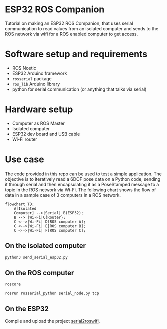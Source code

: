 # ESP32 ROS Companion
Tutorial on making an ESP32 ROS Companion, that uses serial communication to read values from an isolated computer and sends to the ROS network via wifi for a ROS enabled computer to get access.


# Software setup and requirements
* ROS Noetic
* ESP32 Arduino framework
* `rosserial` package
* `ros_lib` Arduino library
* python for serial communication (or anything that talks via serial)

# Hardware setup
* Computer as ROS Master
* Isolated computer 
* ESP32 dev board and USB cable
* Wi-Fi router

# Use case

The code provided in this repo can be used to test a simple application. The objective is to iteratively read a 6DOF pose data on a Python code, sending it through serial and then encapsulating it as a PoseStamped message to a topic in the ROS network via Wi-Fi. The following chart shows the flow of data in a sample case of 3 computers in a ROS network.

```mermaid
flowchart TD;
    A[Isolated 
    Computer] -->|Serial| B(ESP32);
    B --> |Wi-Fi|C{Router};
    C <-->|Wi-Fi| D[ROS computer A];
    C <-->|Wi-Fi| E[ROS computer B];
    C <-->|Wi-Fi| F[ROS computer C];
```

## On the isolated computer

```bash
python3 send_serial_esp32.py
```

## On the ROS computer

```bash
roscore
```

```bash
rosrun rosserial_python serial_node.py tcp
```

## On the ESP32

Compile and upload the project [serial2roswifi](serial2roswifi/serial2roswifi.ino).